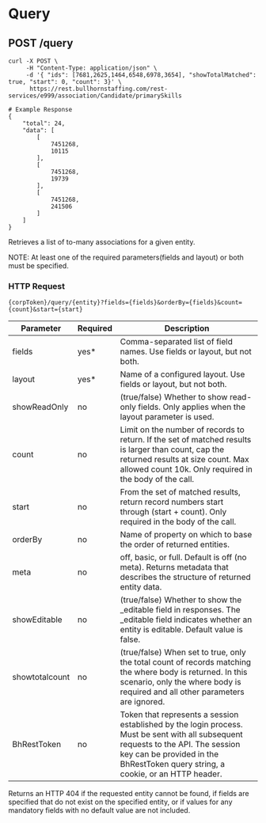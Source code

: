 # Query

## <span class="tag">POST</span> /query
``` shell
curl -X POST \
     -H "Content-Type: application/json" \
     -d '{ "ids": [7681,2625,1464,6548,6978,3654], "showTotalMatched": true, "start": 0, "count": 3}' \
      https://rest.bullhornstaffing.com/rest-services/e999/association/Candidate/primarySkills

# Example Response
{
    "total": 24,
    "data": [
        [
            7451268,
            10115
        ],
        [
            7451268,
            19739
        ],
        [
            7451268,
            241506
        ]
    ]
}
```

Retrieves a list of to-many associations for a given entity.

<aside class="notice">NOTE: At least one of the required parameters(fields and layout) or both must be specified.</aside>

### HTTP Request

`{corpToken}/query/{entity}?fields={fields}&orderBy={fields}&count={count}&start={start}`

Parameter | Required | Description
------ | -------- | -----
fields | yes* | Comma-separated list of field names. Use fields or layout, but not both.
layout | yes* | Name of a configured layout. Use fields or layout, but not both.
showReadOnly | no | (true/false) Whether to show read-only fields. Only applies when the layout parameter is used.
count | no | Limit on the number of records to return. If the set of matched results is larger than count, cap the returned results at size count. Max allowed count 10k. Only required in the body of the call.
start | no | From the set of matched results, return record numbers start through (start + count). Only required in the body of the call.
orderBy | no | Name of property on which to base the order of returned entities.
meta | no | off, basic, or full. Default is off (no meta). Returns metadata that describes the structure of returned entity data.
showEditable | no | (true/false) Whether to show the _editable field in responses. The _editable field indicates whether an entity is editable. Default value is false.
showtotalcount| no | (true/false) When set to true, only the total count of records matching the where body is returned. In this scenario, only the where body is required and all other parameters are ignored.
BhRestToken | no | Token that represents a session established by the login process. Must be sent with all subsequent requests to the API. The session key can be provided in the BhRestToken query string, a cookie, or an HTTP header.

<aside class="warning">Returns an HTTP 404 if the requested entity cannot be found, if fields are specified that do not exist on the specified entity, or if values for any mandatory fields with no default value are not included.</aside>
